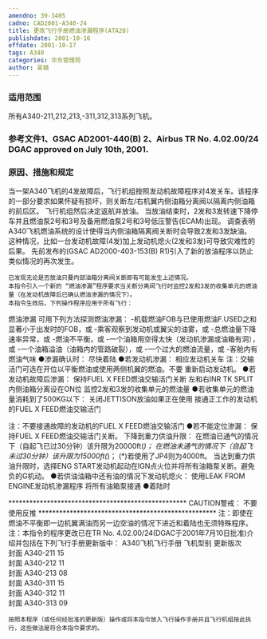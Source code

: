```yaml
---
amendno: 39-3405
cadno: CAD2001-A340-24
title: 更改飞行手册燃油渗漏程序(ATA28)
publishdate: 2001-10-16
effdate: 2001-10-17
tags: A340
categories: 华东管理局
author: 吴镝
---
```


### 适用范围 
所有A340-211,212,213,-311,312,313系列飞机。

<!--more-->
### 参考文件1、GSAC AD2001-440(B) 2、Airbus TR No. 4.02.00/24 DGAC approved on July 10th, 2001. 

### 原因、措施和规定 
当一架A340飞机的4发故障后，飞行机组按照发动机故障程序对4发关车。该程序的一部分要求如果怀疑有损坏，则关断左/右机翼内侧油箱分离阀以隔离内侧油箱的前后区。 
    飞行机组然后决定返航并放油。     当放油结束时，2发和3发转速下降停车并且燃油泵2号和3号及备用燃油泵2号和3号低压警告(ECAM)出现。     调查表明A340飞机燃油系统的设计使得当内侧油箱隔离阀关断时会导致2发和3发缺油。     这种情况，比如一台发动机故障(4发)加上发动机熄火(2发和3发)可导致灾难性的后果。     先前发布的(GSAC AD2000-403-153(B) R1)引入了新的放油程序以防止类似情况的再次发生。 
  
    已发现无论是否放油只要内部油箱分离阀关断即有可能发生上述情况。 
    本指令引入一个新的 “燃油渗漏”程序要求当关断分离阀飞行时监控2发和3发的收集单元的燃油量（在发动机故障后已确认燃油渗漏的情况下）。 
    本指令生效后，下列操作程序应用于所有飞行： 
燃油渗漏 
可用下列方法探测燃油渗漏： -机载燃油FOB与已使用燃油F.USED之和显著小于出发时的FOB，或 -乘客观察到发动机或翼尖的油雾，或 -总燃油量下降速率异常，或 -燃油不平衡，或 -一个油箱用空得太快（发动机渗漏或油箱有洞），或 -一个油箱溢油（油箱内的管路破裂），或 -一个过大的燃油流量，或 -客舱内有燃油气味 
●渗漏确认时： 尽快着陆 
●若发动机渗漏： 相应发动机关车   注：交输活门可选在开位以平衡燃油或使用两侧机翼的燃油。不要
重新启动发动机。 
●若发动机故障后渗漏： 保持FUEL X FEED燃油交输活门关断   左和右INR TK SPLIT内侧油箱分离设在ON位 监控2发和3发的收集单元的燃油量 
●若收集单元的燃油量消耗到了500KG以下：   关闭JETTISON放油如果正在使用 接通正工作的发动机的FUEL X FEED燃油交输活门 

  
注：不要接通故障的发动机的FUEL X FEED燃油交输活门 
●若不能定位渗漏： 保持FUEL X FEED燃油交输活门关断。 下降到重力供油升限： 
    在燃油已通气的情况下（自起飞已过30分钟）该升限为20000ft(*)；     在燃油未通气的情况下（自起飞未过30分钟）该升限为15000ft(*)； (*)若使用了JP4则为4000ft。 当达到重力供油升限时，选择ENG START发动机起动在IGN点火位并将所有油箱泵关断。避免负的G机动。 
●若供油油箱中还有油的情况下发动机熄火：   使用LEAK FROM ENGINE发动机渗漏程序 将所有油箱泵接通 
●着陆时 

*************************************************** CAUTION警戒： 不要使用反推 
***************************************************   注：即使在燃油不平衡即一边机翼满油而另一边空油的情况下进近和着陆也无须特殊程序。 
注：本指令的程序更改已在TR No. 4.02.00/24(DGAC于2001年7月10日批准)介绍并包括在下列飞行手册更新版中： 
A340飞机飞行手册   飞机型别  更新版次  
封面  A340-211   15  
封面  A340-212   11  
封面  A340-213   08  
封面  A340-311   15  
封面  A340-312   11  
封面  A340-313   09  
  
    按照本程序（或任何经批准的更新版）操作或将本指令放入飞行操作手册并且飞行机组按此执行，这些做法是符合本指令要求的。
